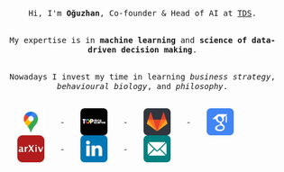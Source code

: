<p align="center">
  <samp>
    Hi, I'm <b>Oğuzhan</b>, Co-founder & Head of AI at <a href="https://topdatascience.com/">TDS</a>.
  </samp>
  <br><br>
</p>

<p align="center">
  <samp>
    My expertise is in <b>machine learning</b> and <b>science of data-driven decision making</b>.
  </samp>
  <br><br>
</p>

<p align="center">
  <samp>
    Nowadays I invest my time in learning <i>business strategy</i>, <i>behavioural biology</i>, and <i>philosophy</i>.
  </samp>
  <br><br>
</p>

<a href="https://www.google.com/maps/place/Helsinki/@60.11021,24.7385081,10z/data=!3m1!4b1!4m5!3m4!1s0x46920bc796210691:0xcd4ebd843be2f763!8m2!3d60.1698557!4d24.938379">
  <img align="middle" alt="Oguzhan Gencoglu Location" width="48px" src="https://raw.githubusercontent.com/edent/SuperTinyIcons/099dc12b59179d07d534069bc8551718f786d91a/images/svg/google_maps.svg" hspace="30" />
</a>

<a href="https://topdatascience.com/">
  <img align="middle" alt="Top Data Science" width="48px" src="https://raw.githubusercontent.com/ogencoglu/ogencoglu/master/tds_small.jpg" hspace="30" />
</a>

<a href="https://gitlab.com/Gencoglu">
  <img align="middle" alt="Oguzhan Gencoglu GitLab" width="48px" src="https://raw.githubusercontent.com/edent/SuperTinyIcons/099dc12b59179d07d534069bc8551718f786d91a/images/svg/gitlab.svg" hspace="30" />
</a>

<a href="https://scholar.google.fi/citations?user=p3VQ5yEAAAAJ&hl=en">
  <img align="middle" alt="Oguzhan Gencoglu Google Scholar" width="48px" src="https://raw.githubusercontent.com/edent/SuperTinyIcons/099dc12b59179d07d534069bc8551718f786d91a/images/svg/google_scholar.svg" hspace="30" />
</a>

<a href="https://arxiv.org/search/cs?searchtype=author&query=Gencoglu%2C+O">
  <img align="middle" alt="Oguzhan Gencoglu arXiv" width="48px" src="https://raw.githubusercontent.com/ogencoglu/ogencoglu/master/arxiv2_small.jpg" hspace="30" />
</a>

<a href="https://www.linkedin.com/in/ogencoglu/">
  <img align="middle" alt="Oguzhan Gencoglu LinkedIn" width="48px" src="https://raw.githubusercontent.com/edent/SuperTinyIcons/099dc12b59179d07d534069bc8551718f786d91a/images/svg/linkedin.svg" hspace="30" />
</a>

<a href="mailto:oguzhan.gencoglu@topdatascience.com">
  <img align="middle" alt="Oguzhan Gencoglu email" width="48px" src="https://raw.githubusercontent.com/edent/SuperTinyIcons/099dc12b59179d07d534069bc8551718f786d91a/images/svg/email.svg" hspace="30" />
</a>
